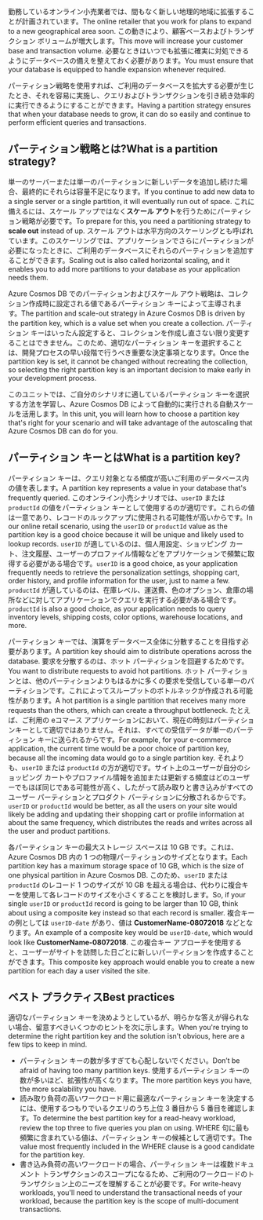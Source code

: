 <span data-ttu-id="1ec31-101">勤務しているオンライン小売業者では、間もなく新しい地理的地域に拡張することが計画されています。</span><span class="sxs-lookup"><span data-stu-id="1ec31-101">The online retailer that you work for plans to expand to a new geographical area soon.</span></span> <span data-ttu-id="1ec31-102">この動きにより、顧客ベースおよびトランザクション ボリュームが増大します。</span><span class="sxs-lookup"><span data-stu-id="1ec31-102">This move will increase your customer base and transaction volume.</span></span> <span data-ttu-id="1ec31-103">必要なときはいつでも拡張に確実に対処できるようにデータベースの備えを整えておく必要があります。</span><span class="sxs-lookup"><span data-stu-id="1ec31-103">You must ensure that your database is equipped to handle expansion whenever required.</span></span>

<span data-ttu-id="1ec31-104">パーティション戦略を使用すれば、ご利用のデータベースを拡大する必要が生じたとき、それを容易に実施し、クエリおよびトランザクションを引き続き効率的に実行できるようにすることができます。</span><span class="sxs-lookup"><span data-stu-id="1ec31-104">Having a partition strategy ensures that when your database needs to grow, it can do so easily and continue to perform efficient queries and transactions.</span></span>

## <a name="what-is-a-partition-strategy"></a><span data-ttu-id="1ec31-105">パーティション戦略とは?</span><span class="sxs-lookup"><span data-stu-id="1ec31-105">What is a partition strategy?</span></span>

<span data-ttu-id="1ec31-106">単一のサーバーまたは単一のパーティションに新しいデータを追加し続けた場合、最終的にそれらは容量不足になります。</span><span class="sxs-lookup"><span data-stu-id="1ec31-106">If you continue to add new data to a single server or a single partition, it will eventually run out of space.</span></span> <span data-ttu-id="1ec31-107">これに備えるには、スケール アップではなく**スケール アウト**を行うためにパーティション戦略が必要です。</span><span class="sxs-lookup"><span data-stu-id="1ec31-107">To prepare for this, you need a partitioning strategy to **scale out** instead of up.</span></span> <span data-ttu-id="1ec31-108">スケール アウトは水平方向のスケーリングとも呼ばれています。このスケーリングでは、アプリケーションでさらにパーティションが必要になったときに、ご利用のデータベースにそれらのパーティションを追加することができます。</span><span class="sxs-lookup"><span data-stu-id="1ec31-108">Scaling out is also called horizontal scaling, and it enables you to add more partitions to your database as your application needs them.</span></span>

<span data-ttu-id="1ec31-109">Azure Cosmos DB でのパーティションおよびスケール アウト戦略は、コレクション作成時に設定される値であるパーティション キーによって主導されます。</span><span class="sxs-lookup"><span data-stu-id="1ec31-109">The partition and scale-out strategy in Azure Cosmos DB is driven by the partition key, which is a value set when you create a collection.</span></span> <span data-ttu-id="1ec31-110">パーティション キーはいったん設定すると、コレクションを作成し直さない限り変更することはできません。このため、適切なパーティション キーを選択することは、開発プロセスの早い段階で行うべき重要な決定事項となります。</span><span class="sxs-lookup"><span data-stu-id="1ec31-110">Once the partition key is set, it cannot be changed without recreating the collection, so selecting the right partition key is an important decision to make early in your development process.</span></span>  

<span data-ttu-id="1ec31-111">このユニットでは、ご自分のシナリオに適しているパーティション キーを選択する方法を学習し、Azure Cosmos DB によって自動的に実行される自動スケールを活用します。</span><span class="sxs-lookup"><span data-stu-id="1ec31-111">In this unit, you will learn how to choose a partition key that's right for your scenario and will take advantage of the autoscaling that Azure Cosmos DB can do for you.</span></span>

## <a name="what-is-a-partition-key"></a><span data-ttu-id="1ec31-112">パーティション キーとは</span><span class="sxs-lookup"><span data-stu-id="1ec31-112">What is a partition key?</span></span>

<span data-ttu-id="1ec31-113">パーティション キーは、クエリ対象となる頻度が高いご利用のデータベース内の値を表します。</span><span class="sxs-lookup"><span data-stu-id="1ec31-113">A partition key represents a value in your database that's frequently queried.</span></span> <span data-ttu-id="1ec31-114">このオンライン小売シナリオでは、`userID` または `productId` の値をパーティション キーとして使用するのが適切です。これらの値は一意であり、レコードのルックアップに使用される可能性が高いからです。</span><span class="sxs-lookup"><span data-stu-id="1ec31-114">In our online retail scenario, using the `userID` or `productId` value as the partition key is a good choice because it will be unique and likely used to lookup records.</span></span> <span data-ttu-id="1ec31-115">`userID` が適しているのは、個人用設定、ショッピング カート、注文履歴、ユーザーのプロファイル情報などをアプリケーションで頻繁に取得する必要がある場合です。</span><span class="sxs-lookup"><span data-stu-id="1ec31-115">`userID` is a good choice, as your application frequently needs to retrieve the personalization settings, shopping cart, order history, and profile information for the user, just to name a few.</span></span> <span data-ttu-id="1ec31-116">`productId` が適しているのは、在庫レベル、運送費、色のオプション、倉庫の場所などに対してアプリケーションでクエリを実行する必要がある場合です。</span><span class="sxs-lookup"><span data-stu-id="1ec31-116">`productId` is also a good choice, as your application needs to query inventory levels, shipping costs, color options, warehouse locations, and more.</span></span>

<span data-ttu-id="1ec31-117">パーティション キーでは、演算をデータベース全体に分散することを目指す必要があります。</span><span class="sxs-lookup"><span data-stu-id="1ec31-117">A partition key should aim to distribute operations across the database.</span></span> <span data-ttu-id="1ec31-118">要求を分散するのは、ホット パーティションを回避するためです。</span><span class="sxs-lookup"><span data-stu-id="1ec31-118">You want to distribute requests to avoid hot partitions.</span></span> <span data-ttu-id="1ec31-119">ホット パーティションとは、他のパーティションよりもはるかに多くの要求を受信している単一のパーティションです。これによってスループットのボトルネックが作成される可能性があります。</span><span class="sxs-lookup"><span data-stu-id="1ec31-119">A hot partition is a single partition that receives many more requests than the others, which can create a throughput bottleneck.</span></span> <span data-ttu-id="1ec31-120">たとえば、ご利用の eコマース アプリケーションにおいて、現在の時刻はパーティションキーとして適切ではありません。それは、すべての受信データが単一のパーティション キーに送られるからです。</span><span class="sxs-lookup"><span data-stu-id="1ec31-120">For example, for your e-commerce application, the current time would be a poor choice of partition key, because all the incoming data would go to a single partition key.</span></span> <span data-ttu-id="1ec31-121">それよりも、`userID` または `productId` の方が適切です。サイト上のユーザーが自分のショッピング カートやプロファイル情報を追加または更新する頻度はどのユーザーでもほぼ同じである可能性が高く、したがって読み取りと書き込みがすべてのユーザー パーティションとプロダクト パーティションに分散されるからです。</span><span class="sxs-lookup"><span data-stu-id="1ec31-121">`userID` or `productId` would be better, as all the users on your site would likely be adding and updating their shopping cart or profile information at about the same frequency, which distributes the reads and writes across all the user and product partitions.</span></span>

<span data-ttu-id="1ec31-122">各パーティション キーの最大ストレージ スペースは 10 GB です。これは、Azure Cosmos DB 内の 1 つの物理パーティションのサイズとなります。</span><span class="sxs-lookup"><span data-stu-id="1ec31-122">Each partition key has a maximum storage space of 10 GB, which is the size of one physical partition in Azure Cosmos DB.</span></span> <span data-ttu-id="1ec31-123">このため、`userID` または `productId` のレコード 1 つのサイズが 10 GB を超える場合は、代わりに複合キーを使用して各レコードのサイズを小さくすることを検討します。</span><span class="sxs-lookup"><span data-stu-id="1ec31-123">So, if your single `userID` or `productId` record is going to be larger than 10 GB, think about using a composite key instead so that each record is smaller.</span></span> <span data-ttu-id="1ec31-124">複合キーの例としては `userID-date` があり、値は **CustomerName-08072018** などとなります。</span><span class="sxs-lookup"><span data-stu-id="1ec31-124">An example of a composite key would be `userID-date`, which would look like **CustomerName-08072018**.</span></span> <span data-ttu-id="1ec31-125">この複合キー アプローチを使用すると、ユーザーがサイトを訪問した日ごとに新しいパーティションを作成することができます。</span><span class="sxs-lookup"><span data-stu-id="1ec31-125">This composite key approach would enable you to create a new partition for each day a user visited the site.</span></span>

## <a name="best-practices"></a><span data-ttu-id="1ec31-126">ベスト プラクティス</span><span class="sxs-lookup"><span data-stu-id="1ec31-126">Best practices</span></span>

<span data-ttu-id="1ec31-127">適切なパーティション キーを決めようとしているが、明らかな答えが得られない場合、留意すべきいくつかのヒントを次に示します。</span><span class="sxs-lookup"><span data-stu-id="1ec31-127">When you're trying to determine the right partition key and the solution isn't obvious, here are a few tips to keep in mind.</span></span>

- <span data-ttu-id="1ec31-128">パーティション キーの数が多すぎても心配しないでください。</span><span class="sxs-lookup"><span data-stu-id="1ec31-128">Don’t be afraid of having too many partition keys.</span></span> <span data-ttu-id="1ec31-129">使用するパーティション キーの数が多いほど、拡張性が高くなります。</span><span class="sxs-lookup"><span data-stu-id="1ec31-129">The more partition keys you have, the more scalability you have.</span></span>
- <span data-ttu-id="1ec31-130">読み取り負荷の高いワークロード用に最適なパーティション キーを決定するには、使用するつもりでいるクエリのうち上位 3 番目から 5 番目を確認します。</span><span class="sxs-lookup"><span data-stu-id="1ec31-130">To determine the best partition key for a read-heavy workload, review the top three to five queries you plan on using.</span></span> <span data-ttu-id="1ec31-131">WHERE 句に最も頻繁に含まれている値は、パーティション キーの候補として適切です。</span><span class="sxs-lookup"><span data-stu-id="1ec31-131">The value most frequently included in the WHERE clause is a good candidate for the partition key.</span></span>
- <span data-ttu-id="1ec31-132">書き込み負荷の高いワークロードの場合、パーティション キーは複数ドキュメント トランザクションのスコープになるため、ご利用のワークロードのトランザクション上のニーズを理解することが必要です。</span><span class="sxs-lookup"><span data-stu-id="1ec31-132">For write-heavy workloads, you'll need to understand the transactional needs of your workload, because the partition key is the scope of multi-document transactions.</span></span>
